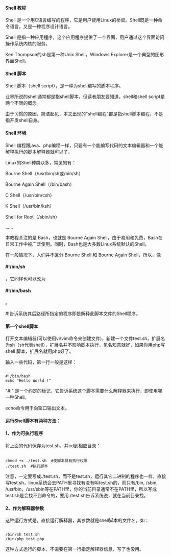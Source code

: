  
#### Shell 教程


Shell 是一个用C语言编写的程序，它是用户使用Linux的桥梁。Shell既是一种命令语言，又是一种程序设计语言。

 Shell 是指一种应用程序，这个应用程序提供了一个界面，用户通过这个界面访问操作系统内核的服务。

 Ken Thompson的sh是第一种Unix Shell，Windows Explorer是一个典型的图形界面Shell。

 

#### Shell 脚本

 Shell 脚本（shell script），是一种为shell编写的脚本程序。 


 业界所说的shell通常都是指shell脚本，但读者朋友要知道，shell和shell script是两个不同的概念。

 由于习惯的原因，简洁起见，本文出现的"shell编程"都是指shell脚本编程，不是指开发shell自身。

 

#### Shell 环境

 Shell 编程跟java、php编程一样，只要有一个能编写代码的文本编辑器和一个能解释执行的脚本解释器就可以了。

 Linux的Shell种类众多，常见的有：

 
Bourne Shell（/usr/bin/sh或/bin/sh）

 Bourne Again Shell（/bin/bash）

C Shell（/usr/bin/csh）

K Shell（/usr/bin/ksh）

Shell for Root（/sbin/sh）

…… 


本教程关注的是 Bash，也就是 Bourne Again Shell，由于易用和免费，Bash在日常工作中被广泛使用。同时，Bash也是大多数Linux系统默认的Shell。

 在一般情况下，人们并不区分 Bourne Shell 和 Bourne Again Shell，所以，像 

#### #!/bin/sh

，它同样也可以改为

#### #!/bin/bash

。

 #!告诉系统其后路径所指定的程序即是解释此脚本文件的Shell程序。

 

#### 第一个shell脚本

 打开文本编辑器(可以使用vi/vim命令来创建文件)，新建一个文件test.sh，扩展名为sh（sh代表shell），扩展名并不影响脚本执行，见名知意就好，如果你用php写shell 脚本，扩展名就用php好了。 

 输入一些代码，第一行一般是这样：  
```

#!/bin/bash
echo "Hello World !"

```
 "#!" 是一个约定的标记，它告诉系统这个脚本需要什么解释器来执行，即使用哪一种Shell。

 echo命令用于向窗口输出文本。 

 
#### 运行Shell脚本有两种方法：

 
#### 1、作为可执行程序

  将上面的代码保存为test.sh，并cd到相应目录：

 
```

chmod +x ./test.sh  #使脚本具有执行权限
./test.sh  #执行脚本

```
 注意，一定要写成./test.sh，而不是test.sh，运行其它二进制的程序也一样，直接写test.sh，linux系统会去PATH里寻找有没有叫test.sh的，而只有/bin, /sbin, /usr/bin，/usr/sbin等在PATH里，你的当前目录通常不在PATH里，所以写成test.sh是会找不到命令的，要用./test.sh告诉系统说，就在当前目录找。 

  



#### 2、作为解释器参数

  这种运行方式是，直接运行解释器，其参数就是shell脚本的文件名，如： 

 
```

/bin/sh test.sh
/bin/php test.php

```
  这种方式运行的脚本，不需要在第一行指定解释器信息，写了也没用。 

 

